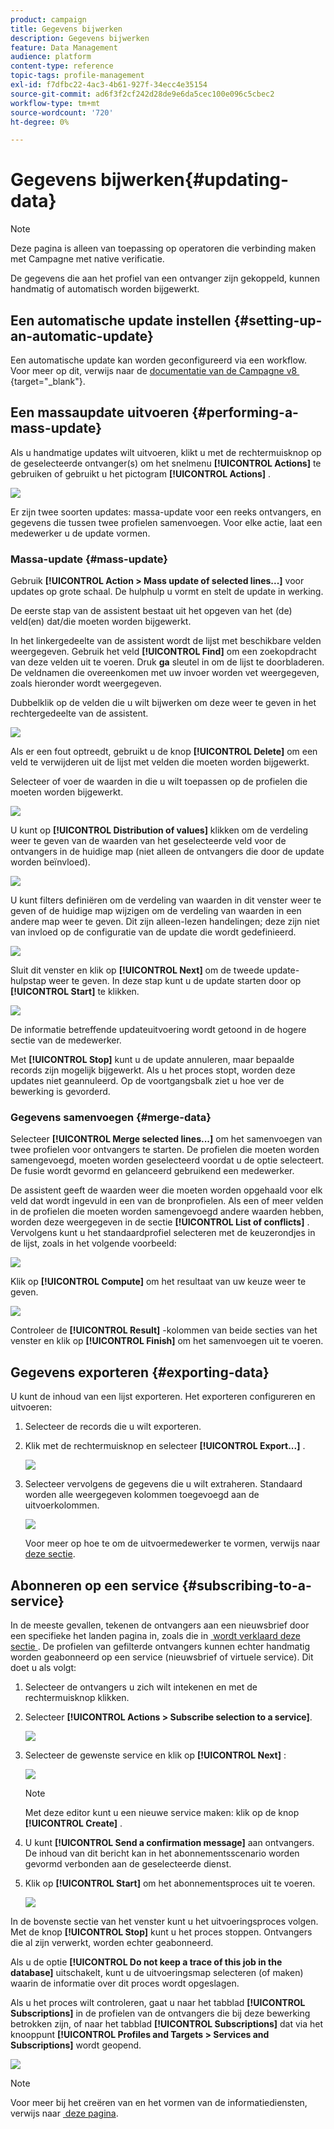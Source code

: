 ```yaml
---
product: campaign
title: Gegevens bijwerken
description: Gegevens bijwerken
feature: Data Management
audience: platform
content-type: reference
topic-tags: profile-management
exl-id: f7dfbc22-4ac3-4b61-927f-34ecc4e35154
source-git-commit: ad6f3f2cf242d28de9e6da5cec100e096c5cbec2
workflow-type: tm+mt
source-wordcount: '720'
ht-degree: 0%

---
```


# Gegevens bijwerken{#updating-data}

>[!NOTE]
>
>Deze pagina is alleen van toepassing op operatoren die verbinding maken met Campagne met native verificatie.

De gegevens die aan het profiel van een ontvanger zijn gekoppeld, kunnen handmatig of automatisch worden bijgewerkt.

## Een automatische update instellen {#setting-up-an-automatic-update}

Een automatische update kan worden geconfigureerd via een workflow. Voor meer op dit, verwijs naar de [&#x200B; documentatie van de Campagne v8 &#x200B;](https://experienceleague.adobe.com/docs/campaign/automation/workflows/wf-activities/targeting-activities/update-data.html?lang=nl-NL){target="_blank"}.

## Een massaupdate uitvoeren {#performing-a-mass-update}

Als u handmatige updates wilt uitvoeren, klikt u met de rechtermuisknop op de geselecteerde ontvanger(s) om het snelmenu **[!UICONTROL Actions]** te gebruiken of gebruikt u het pictogram **[!UICONTROL Actions]** .

![](assets/s_ncs_user_action_icon.png)

Er zijn twee soorten updates: massa-update voor een reeks ontvangers, en gegevens die tussen twee profielen samenvoegen. Voor elke actie, laat een medewerker u de update vormen.

### Massa-update {#mass-update}

Gebruik **[!UICONTROL Action > Mass update of selected lines...]** voor updates op grote schaal. De hulphulp u vormt en stelt de update in werking.

De eerste stap van de assistent bestaat uit het opgeven van het (de) veld(en) dat/die moeten worden bijgewerkt.

In het linkergedeelte van de assistent wordt de lijst met beschikbare velden weergegeven. Gebruik het veld **[!UICONTROL Find]** om een zoekopdracht van deze velden uit te voeren. Druk **ga** sleutel in om de lijst te doorbladeren. De veldnamen die overeenkomen met uw invoer worden vet weergegeven, zoals hieronder wordt weergegeven.

Dubbelklik op de velden die u wilt bijwerken om deze weer te geven in het rechtergedeelte van de assistent.

![](assets/s_ncs_user_update_wizard01_1.png)

Als er een fout optreedt, gebruikt u de knop **[!UICONTROL Delete]** om een veld te verwijderen uit de lijst met velden die moeten worden bijgewerkt.

Selecteer of voer de waarden in die u wilt toepassen op de profielen die moeten worden bijgewerkt.

![](assets/s_ncs_user_update_wizard01_12.png)

U kunt op **[!UICONTROL Distribution of values]** klikken om de verdeling weer te geven van de waarden van het geselecteerde veld voor de ontvangers in de huidige map (niet alleen de ontvangers die door de update worden beïnvloed).

![](assets/s_ncs_user_update_wizard01_2.png)

U kunt filters definiëren om de verdeling van waarden in dit venster weer te geven of de huidige map wijzigen om de verdeling van waarden in een andere map weer te geven. Dit zijn alleen-lezen handelingen; deze zijn niet van invloed op de configuratie van de update die wordt gedefinieerd.

![](assets/s_ncs_user_update_wizard01_3.png)

Sluit dit venster en klik op **[!UICONTROL Next]** om de tweede update-hulpstap weer te geven. In deze stap kunt u de update starten door op **[!UICONTROL Start]** te klikken.

![](assets/s_ncs_user_update_wizard01_4.png)

De informatie betreffende updateuitvoering wordt getoond in de hogere sectie van de medewerker.

Met **[!UICONTROL Stop]** kunt u de update annuleren, maar bepaalde records zijn mogelijk bijgewerkt. Als u het proces stopt, worden deze updates niet geannuleerd. Op de voortgangsbalk ziet u hoe ver de bewerking is gevorderd.

### Gegevens samenvoegen {#merge-data}

Selecteer **[!UICONTROL Merge selected lines...]** om het samenvoegen van twee profielen voor ontvangers te starten. De profielen die moeten worden samengevoegd, moeten worden geselecteerd voordat u de optie selecteert. De fusie wordt gevormd en gelanceerd gebruikend een medewerker.

De assistent geeft de waarden weer die moeten worden opgehaald voor elk veld dat wordt ingevuld in een van de bronprofielen. Als een of meer velden in de profielen die moeten worden samengevoegd andere waarden hebben, worden deze weergegeven in de sectie **[!UICONTROL List of conflicts]** . Vervolgens kunt u het standaardprofiel selecteren met de keuzerondjes in de lijst, zoals in het volgende voorbeeld:

![](assets/s_ncs_user_merge_wizard01_1.png)

Klik op **[!UICONTROL Compute]** om het resultaat van uw keuze weer te geven.

![](assets/s_ncs_user_merge_wizard01_2.png)

Controleer de **[!UICONTROL Result]** -kolommen van beide secties van het venster en klik op **[!UICONTROL Finish]** om het samenvoegen uit te voeren.

## Gegevens exporteren {#exporting-data}

U kunt de inhoud van een lijst exporteren. Het exporteren configureren en uitvoeren:

1. Selecteer de records die u wilt exporteren.
1. Klik met de rechtermuisknop en selecteer **[!UICONTROL Export...]** .

   ![](assets/s_ncs_user_export_list.png)

1. Selecteer vervolgens de gegevens die u wilt extraheren. Standaard worden alle weergegeven kolommen toegevoegd aan de uitvoerkolommen.

   ![](assets/s_ncs_user_export_list_start.png)

   Voor meer op hoe te om de uitvoermedewerker te vormen, verwijs naar [&#x200B; deze sectie &#x200B;](../../platform/using/executing-export-jobs.md).

## Abonneren op een service {#subscribing-to-a-service}

In de meeste gevallen, tekenen de ontvangers aan een nieuwsbrief door een specifieke het landen pagina in, zoals die in [&#x200B; wordt verklaard deze sectie &#x200B;](../../delivery/using/managing-subscriptions.md). De profielen van gefilterde ontvangers kunnen echter handmatig worden geabonneerd op een service (nieuwsbrief of virtuele service). Dit doet u als volgt:

1. Selecteer de ontvangers u zich wilt intekenen en met de rechtermuisknop klikken.
1. Selecteer **[!UICONTROL Actions > Subscribe selection to a service]**.

   ![](assets/s_ncs_user_selection_subscribe_service.png)

1. Selecteer de gewenste service en klik op **[!UICONTROL Next]** :

   ![](assets/s_ncs_user_selection_subscribe_service_2.png)

   >[!NOTE]
   >
   >Met deze editor kunt u een nieuwe service maken: klik op de knop **[!UICONTROL Create]** .

1. U kunt **[!UICONTROL Send a confirmation message]** aan ontvangers. De inhoud van dit bericht kan in het abonnementsscenario worden gevormd verbonden aan de geselecteerde dienst.
1. Klik op **[!UICONTROL Start]** om het abonnementsproces uit te voeren.

   ![](assets/s_ncs_user_selection_subscribe_service_3.png)

In de bovenste sectie van het venster kunt u het uitvoeringsproces volgen. Met de knop **[!UICONTROL Stop]** kunt u het proces stoppen. Ontvangers die al zijn verwerkt, worden echter geabonneerd.

Als u de optie **[!UICONTROL Do not keep a trace of this job in the database]** uitschakelt, kunt u de uitvoeringsmap selecteren (of maken) waarin de informatie over dit proces wordt opgeslagen.

Als u het proces wilt controleren, gaat u naar het tabblad **[!UICONTROL Subscriptions]** in de profielen van de ontvangers die bij deze bewerking betrokken zijn, of naar het tabblad **[!UICONTROL Subscriptions]** dat via het knooppunt **[!UICONTROL Profiles and Targets > Services and Subscriptions]** wordt geopend.

![](assets/s_ncs_user_selection_subscribe_service_4.png)

>[!NOTE]
>
>Voor meer bij het creëren van en het vormen van de informatiediensten, verwijs naar [&#x200B; deze pagina &#x200B;](../../delivery/using/managing-subscriptions.md).
